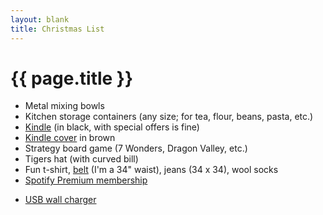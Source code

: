 ```yaml
---
layout: blank
title: Christmas List
---
```


# {{ page.title }}

* Metal mixing bowls
* Kitchen storage containers (any size; for tea, flour, beans, pasta, etc.)
* [Kindle](http://www.amazon.com/Kindle-Ereader-ebook-reader/dp/B007HCCNJU) (in black, with special offers is fine)
* [Kindle cover](http://www.amazon.com/gp/product/B005HSG45A/ref=kin_ddp_pop_SazMarwareCover_popT) in brown
* Strategy board game (7 Wonders, Dragon Valley, etc.)
* Tigers hat (with curved bill)
* Fun t-shirt, [belt](http://www.thevegancollection.com/belts/the-julian-reversible-belt) (I'm a 34" waist), jeans (34 x 34), wool socks
* [Spotify Premium membership](https://www.spotify.com/us/get-spotify/e-card/)
<!--
[Keyboard cover for laptop](http://www.amazon.com/Uppercase-Ultra-Keyboard-Macbook-Inches/dp/B007FL6100/ref=sr_1_3?s=electronics&ie=UTF8&qid=1353808189&sr=1-3&keywords=macbook+keyboard+skin)
[Hard case for laptop](http://www.amazon.com/15-inch-Aluminum-Unibody-15-4-inch-diagonal/dp/B003O5VBVK/ref=sr_1_7?s=electronics&ie=UTF8&qid=1353808057&sr=1-7&keywords=A1286+hard+case)
-->
* [USB wall charger](http://www.amazon.com/gp/product/B0073FCPSK/ref=ox_sc_sfl_title_2?ie=UTF8&smid=AKBC2HTGGFZVH)
